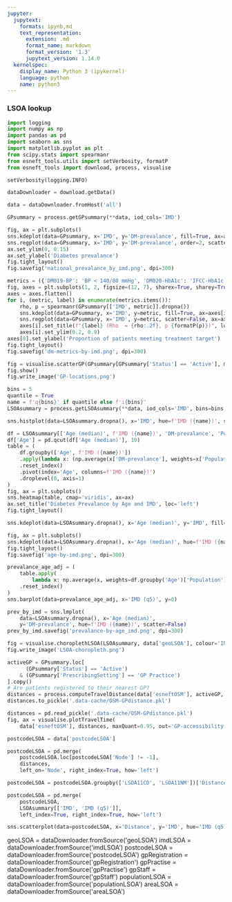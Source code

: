 ```yaml
---
jupyter:
  jupytext:
    formats: ipynb,md
    text_representation:
      extension: .md
      format_name: markdown
      format_version: '1.3'
      jupytext_version: 1.14.0
  kernelspec:
    display_name: Python 3 (ipykernel)
    language: python
    name: python3
---
```


### LSOA lookup

```python
import logging
import numpy as np
import pandas as pd
import seaborn as sns
import matplotlib.pyplot as plt
from scipy.stats import spearmanr
from esneft_tools.utils import setVerbosity, formatP
from esneft_tools import download, process, visualise

setVerbosity(logging.INFO)
```

```python
dataDownloader = download.getData()
```

```python
data = dataDownloader.fromHost('all')
```

```python
GPsummary = process.getGPsummary(**data, iod_cols='IMD')
```

```python
fig, ax = plt.subplots()
sns.kdeplot(data=GPsummary, x='IMD', y='DM-prevalance', fill=True, ax=ax)
sns.regplot(data=GPsummary, x='IMD', y='DM-prevalance', order=2, scatter=False, ax=ax)
ax.set_ylim(0, 0.15)
ax.set_ylabel('Diabetes prevalance')
fig.tight_layout()
fig.savefig('national_prevalance_by_imd.png', dpi=300)
```

```python
metrics = ({'DM019-BP': 'BP < 140/80 mmHg', 'DM020-HbA1c': 'IFCC-HbA1c < 58 mmol/mol'})
fig, axes = plt.subplots(1, 2, figsize=(12, 7), sharex=True, sharey=True)
axes = axes.flatten()
for i, (metric, label) in enumerate(metrics.items()):
    rho, p = spearmanr(GPsummary[['IMD', metric]].dropna())
    sns.kdeplot(data=GPsummary, x='IMD', y=metric, fill=True, ax=axes[i])
    sns.regplot(data=GPsummary, x='IMD', y=metric, scatter=False, ax=axes[i])
    axes[i].set_title(f"{label} (Rho  = {rho:.2f}, p {formatP(p)})", loc='left')
    axes[i].set_ylim(0.2, 0.9)
axes[0].set_ylabel('Proportion of patients meeting treatment target')
fig.tight_layout()
fig.savefig('dm-metrics-by-imd.png', dpi=300)
```

```python
fig = visualise.scatterGP(GPsummary[GPsummary['Status'] == 'Active'], minCount=250)
fig.show()
fig.write_image('GP-locations.png')
```

```python
bins = 5
quantile = True
name = f'q{bins}' if quantile else f'i{bins}'
LSOAsummary = process.getLSOAsummary(**data, iod_cols='IMD', bins=bins, quantile=True)#.dropna()
```

```python
sns.histplot(data=LSOAsummary.dropna(), x='IMD', hue=f'IMD ({name})', stat='probability')
```

```python
df = LSOAsummary[['Age (median)', f'IMD ({name})', 'DM-prevalance', 'Population']].dropna().copy()
df['Age'] = pd.qcut(df['Age (median)'], 10)
table = (
    df.groupby(['Age', f'IMD ({name})'])
    .apply(lambda x: (np.average(x['DM-prevalance'], weights=x['Population'])) * 100_000)
    .reset_index()
    .pivot(index='Age', columns=f'IMD ({name})')
    .droplevel(0, axis=1)
)
fig, ax = plt.subplots()
sns.heatmap(table, cmap='viridis', ax=ax)
ax.set_title('Diabetes Prevalance by Age and IMD', loc='left')
fig.tight_layout()
```

```python
sns.kdeplot(data=LSOAsummary.dropna(), x='Age (median)', y='IMD', fill=True)
```

```python
fig, ax = plt.subplots()
sns.kdeplot(data=LSOAsummary.dropna(), x='Age (median)', hue=f'IMD ({name})', ax=ax)
fig.tight_layout()
fig.savefig('age-by-imd.png', dpi=300)
```

```python
prevalance_age_adj = (
    table.apply(
        lambda x: np.average(x, weights=df.groupby('Age')['Population'].sum()))
    .reset_index()
)
sns.barplot(data=prevalance_age_adj, x='IMD (q5)', y=0)
```

```python
prev_by_imd = sns.lmplot(
    data=LSOAsummary.dropna(), x='Age (median)', 
    y='DM-prevalance', hue=f'IMD ({name})', scatter=False)
prev_by_imd.savefig('prevalance-by-age_imd.png', dpi=300)
```

```python
fig = visualise.choroplethLSOA(LSOAsummary, data['geoLSOA'], colour='IMD')
fig.write_image('LSOA-choropleth.png')
```

```python
activeGP = GPsummary.loc[
      (GPsummary['Status'] == 'Active')
    & (GPsummary['PrescribingSetting'] == 'GP Practice')
].copy()
# Are patients registered to their nearest GP?
distances = process.computeTravelDistance(data['esneftOSM'], activeGP, maxQuant=0.99)
distances.to_pickle('.data-cache/OSM-GPdistance.pkl')
```

```python
distances = pd.read_pickle('.data-cache/OSM-GPdistance.pkl')
fig, ax = visualise.plotTravelTime(
    data['esneftOSM'], distances, maxQuant=0.95, out='GP-accessibility.png')
```

```python
postcodeLSOA = data['postcodeLSOA']

postcodeLSOA = pd.merge(
    postcodeLSOA.loc[postcodeLSOA['Node'] != -1],
    distances,
    left_on='Node', right_index=True, how='left')

postcodeLSOA = postcodeLSOA.groupby(['LSOA11CD', 'LSOA11NM'])['Distance'].mean().reset_index().set_index('LSOA11CD')
```

```python
postcodeLSOA = pd.merge(
    postcodeLSOA,
    LSOAsummary[['IMD', 'IMD (q5)']],
    left_index=True, right_index=True, how='left')
```

```python
sns.scatterplot(data=postcodeLSOA, x='Distance', y='IMD', hue='IMD (q5)')
```

geoLSOA = dataDownloader.fromSource('geoLSOA')
imdLSOA = dataDownloader.fromSource('imdLSOA')
postcodeLSOA = dataDownloader.fromSource('postcodeLSOA')
gpRegistration = dataDownloader.fromSource('gpRegistration')
gpPractise = dataDownloader.fromSource('gpPractise')
gpStaff = dataDownloader.fromSource('gpStaff')
populationLSOA = dataDownloader.fromSource('populationLSOA')
areaLSOA = dataDownloader.fromSource('areaLSOA')
